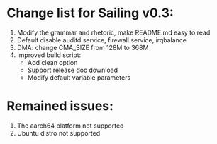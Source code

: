 # Change list for Sailing v0.3:
1. Modify the grammar and rhetoric, make README.md easy to read
2. Default disable auditd.service, firewall.service, irqbalance
3. DMA: change CMA_SIZE from 128M to 368M
4. Improved build script:
	- Add clean option
	- Support release doc download
	- Modify default variable parameters

# Remained issues:
1. The aarch64 platform not supported
2. Ubuntu distro not supported
